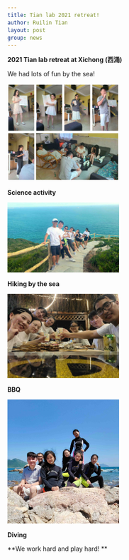 ```yaml
---
title: Tian lab 2021 retreat!
author: Ruilin Tian
layout: post
group: news
---
```


**2021 Tian lab retreat at Xichong (西涌)**

We had lots of fun by the sea!
 
<img src="/static/img/news/2021_retreat_science_activity .jpg" width="50%" alt="2021_retreat_science_activity" class="img-fluid">

**Science activity**

<img src="/static/img/news/2021_retreat_group_photo.jpg" width="50%" alt="2021_retreat_group_photo" class="img-fluid">
 
**Hiking by the sea**

<img src="/static/img/news/2021_retreat_group_photo3.jpg" width="50%" alt="2021_retreat_group_photo3" class="img-fluid">

**BBQ**

<img src="/static/img/news/2021_retreat_group_photo2.jpg" width="50%" alt="2021_retreat_group_photo2" class="img-fluid">

**Diving**

**We work hard and play hard! **
  




